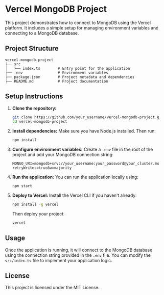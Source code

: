 # Vercel MongoDB Project

This project demonstrates how to connect to MongoDB using the Vercel platform. It includes a simple setup for managing environment variables and connecting to a MongoDB database.

## Project Structure

```
vercel-mongodb-project
├── src
│   └── index.ts        # Entry point for the application
├── .env                # Environment variables
├── package.json        # Project metadata and dependencies
├── README.md           # Project documentation
```

## Setup Instructions

1. **Clone the repository:**
   ```bash
   git clone https://github.com/your_username/vercel-mongodb-project.git
   cd vercel-mongodb-project
   ```

2. **Install dependencies:**
   Make sure you have Node.js installed. Then run:
   ```bash
   npm install
   ```

3. **Configure environment variables:**
   Create a `.env` file in the root of the project and add your MongoDB connection string:
   ```
   MONGO_URI=mongodb+srv://your_username:your_password@your_cluster.mongodb.net/?retryWrites=true&w=majority
   ```

4. **Run the application:**
   You can run the application locally using:
   ```bash
   npm start
   ```

5. **Deploy to Vercel:**
   Install the Vercel CLI if you haven't already:
   ```bash
   npm install -g vercel
   ```
   Then deploy your project:
   ```bash
   vercel
   ```

## Usage

Once the application is running, it will connect to the MongoDB database using the connection string provided in the `.env` file. You can modify the `src/index.ts` file to implement your application logic.

## License

This project is licensed under the MIT License.